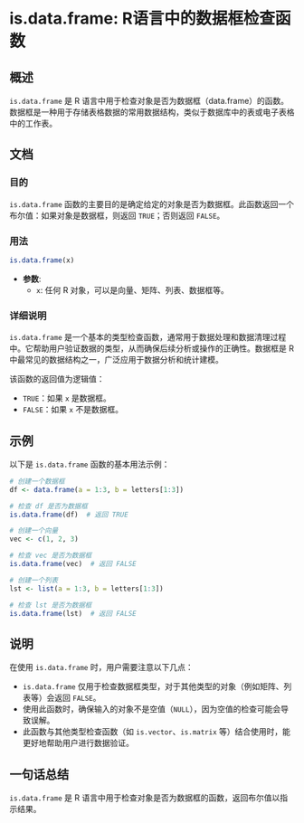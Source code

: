 <!--
Meta Description: # is.data.frame: R语言中的数据框检查函数 ## 概述 `is.data.frame` 是 R 语言中用于检查对象是否为数据框（data.frame）的函数。数据框是一种用于存储表格数据的常用数据结构，类似于数据库中的表或电子表格中的工作表。 ## 文档 ### 目的 `is.dat...
Meta Keywords: data, frame, false, true, 是否为数据框
-->

# is.data.frame: R语言中的数据框检查函数

## 概述
`is.data.frame` 是 R 语言中用于检查对象是否为数据框（data.frame）的函数。数据框是一种用于存储表格数据的常用数据结构，类似于数据库中的表或电子表格中的工作表。

## 文档
### 目的
`is.data.frame` 函数的主要目的是确定给定的对象是否为数据框。此函数返回一个布尔值：如果对象是数据框，则返回 `TRUE`；否则返回 `FALSE`。

### 用法
```R
is.data.frame(x)
```
- **参数**:
  - `x`: 任何 R 对象，可以是向量、矩阵、列表、数据框等。

### 详细说明
`is.data.frame` 是一个基本的类型检查函数，通常用于数据处理和数据清理过程中。它帮助用户验证数据的类型，从而确保后续分析或操作的正确性。数据框是 R 中最常见的数据结构之一，广泛应用于数据分析和统计建模。

该函数的返回值为逻辑值：
- `TRUE`：如果 `x` 是数据框。
- `FALSE`：如果 `x` 不是数据框。

## 示例
以下是 `is.data.frame` 函数的基本用法示例：

```R
# 创建一个数据框
df <- data.frame(a = 1:3, b = letters[1:3])

# 检查 df 是否为数据框
is.data.frame(df)  # 返回 TRUE

# 创建一个向量
vec <- c(1, 2, 3)

# 检查 vec 是否为数据框
is.data.frame(vec)  # 返回 FALSE

# 创建一个列表
lst <- list(a = 1:3, b = letters[1:3])

# 检查 lst 是否为数据框
is.data.frame(lst)  # 返回 FALSE
```

## 说明
在使用 `is.data.frame` 时，用户需要注意以下几点：
- `is.data.frame` 仅用于检查数据框类型，对于其他类型的对象（例如矩阵、列表等）会返回 `FALSE`。
- 使用此函数时，确保输入的对象不是空值（`NULL`），因为空值的检查可能会导致误解。
- 此函数与其他类型检查函数（如 `is.vector`、`is.matrix` 等）结合使用时，能更好地帮助用户进行数据验证。

## 一句话总结
`is.data.frame` 是 R 语言中用于检查对象是否为数据框的函数，返回布尔值以指示结果。